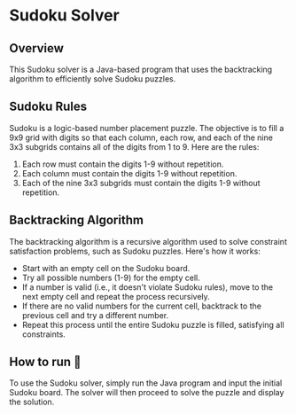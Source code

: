 # Sudoku Solver

## Overview
This Sudoku solver is a Java-based program that uses the backtracking algorithm to efficiently solve Sudoku puzzles.

## Sudoku Rules
Sudoku is a logic-based number placement puzzle. The objective is to fill a 9x9 grid with digits so that each column, each row, and each of the nine 3x3 subgrids contains all of the digits from 1 to 9. Here are the rules:
1. Each row must contain the digits 1-9 without repetition.
2. Each column must contain the digits 1-9 without repetition.
3. Each of the nine 3x3 subgrids must contain the digits 1-9 without repetition.

## Backtracking Algorithm
The backtracking algorithm is a recursive algorithm used to solve constraint satisfaction problems, such as Sudoku puzzles. Here's how it works:
- Start with an empty cell on the Sudoku board.
- Try all possible numbers (1-9) for the empty cell.
- If a number is valid (i.e., it doesn't violate Sudoku rules), move to the next empty cell and repeat the process recursively.
- If there are no valid numbers for the current cell, backtrack to the previous cell and try a different number.
- Repeat this process until the entire Sudoku puzzle is filled, satisfying all constraints.

## How to run 🤔
To use the Sudoku solver, simply run the Java program and input the initial Sudoku board. The solver will then proceed to solve the puzzle and display the solution.
